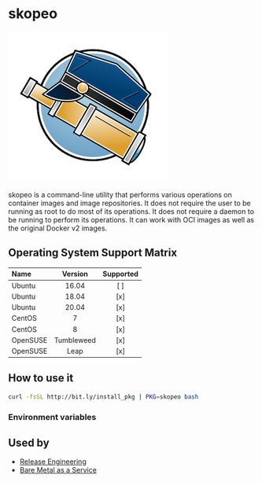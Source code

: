 # skopeo

![Logo](../../docs/img/skopeo.png)

skopeo is a command-line utility that performs various operations on
container images and image repositories. It does not require the user
to be running as root to do most of its operations. It does not
require a daemon to be running to perform its operations. It can work
with OCI images as well as the original Docker v2 images.

## Operating System Support Matrix

| Name     |  Version   | Supported |
| :------- | :--------: | :-------: |
| Ubuntu   |   16.04    |    [ ]    |
| Ubuntu   |   18.04    |    [x]    |
| Ubuntu   |   20.04    |    [x]    |
| CentOS   |     7      |    [x]    |
| CentOS   |     8      |    [x]    |
| OpenSUSE | Tumbleweed |    [x]    |
| OpenSUSE |    Leap    |    [x]    |

## How to use it

```bash
curl -fsSL http://bit.ly/install_pkg | PKG=skopeo bash
```

### Environment variables

## Used by

- [Release Engineering](https://github.com/electrocucaracha/releng)
- [Bare Metal as a Service](https://github.com/electrocucaracha/bmaas)
